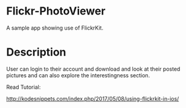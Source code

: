 # Flickr-PhotoViewer
A sample app showing use of FlickrKit.

# Description

User can login to their account and download and look at their posted pictures and can also explore the interestingness section.

Read Tutorial:

http://kodesnippets.com/index.php/2017/05/08/using-flickrkit-in-ios/
